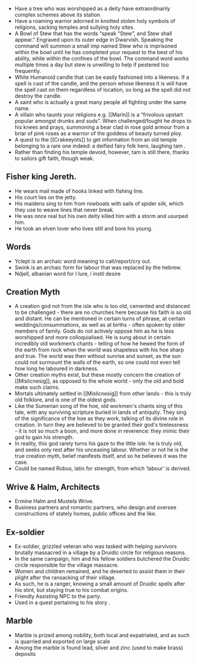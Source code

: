 * Have a tree who was worshipped as a deity have extraordinarily complex schemes above its station 
* Have a roaming warrior adorned in knotted stolen holy symbols of religions, sacking temples and sullying holy sites.
* A Bowl of Stew that has the words “speak “Stew”, and Stew shall appear.” Engraved upon its outer edge in Dwarvish. Speaking the command will summon a small imp named Stew who is imprisoned within the bowl until he has completed your request to the best of his ability, while within the confines of the bowl. The command word works multiple times a day but stew is unwilling to help if pestered too frequently.
* White Humanoid candle that can be easily fashioned into a likeness. If a spell is cast of the candle, and the person whose likeness it is will have the spell cast on them regardless of location, so long as the spell did not destroy the candle.
* A saint who is actually a great many people all fighting under the same name.
* A villain who taunts your religions e.g. [[Marin]] is a “frivolous upstart popular amongst drunks and sods”. When challenged/fought he drops to his knees and prays, summoning a bear clad in rose gold armour from a briar of pink roses as a warrior of the goddess of beauty turned ploy.
* A quest to the [[Crakeeyots]] to get information from an old temple belonging to a rare one indeed: a deified fairy folk hero, laughing tam .
* Rather than finding his temple devoid, however, tam is still there, thanks to sailors gift faith, though weak.
## Fisher king Jereth.
* He wears mail made of hooks linked with fishing line.
* His court lies on the jetty.
* His maidens sing to him from rowboats with sails of spider silk, which they use to weave lines that never break.
* He was once real but his own deity killed him with a storm and usurped him.
* He took an elven lover who lives still and bore his young.
## Words
* Yclept is an archaic word meaning to call/report/cry out.
* Swink is an archaic form for labour that was replaced by the hebrew.
* Ndjell, albanian word for I lure, i instil desire
## Creation Myth
* A creation god not from the isle who is too old, cemented and distanced to be challenged - there are no churches here because his faith is so old and distant. He can be mentioned in certain turns of phrase, at certain weddings/consummations, as well as at births - often spoken by older members of family. Gods do not actively oppose him as he is less worshipped and more colloquialised. He is sung about in certain incredibly old workmen’s chants - telling of how he hewed the form of the earth from rock when the world was shapeless with his hoe sharp and true. The world was then without sunrise and sunset, as the sun could not surmount the walls of the earth, so one could not even tell how long he laboured in darkness.
* Other creation myths exist, but these mostly concern the creation of [[Mislicnesig]], as opposed to the whole world - only the old and bold make such claims.
* Mortals ultimately settled in [[Mislicnesig]] from other lands - this is truly old folklore, and is one of the oldest gods.
* Like the Sumerian song of the hoe, old workmen's chants sing of this tale, with any surviving scripture buried in lands of antiquity. They sing of the significance of the hoe as they work, talking of its divine role in creation. In turn they are believed to be granted their god's tirelessness - it is not so much a boon, and more done in reverence: they mimic their god to gain his strength.
* In reality, this god rarely turns his gaze to the little isle: he is truly old, and seeks only rest after his unceasing labour. Whether or not he is the true creation myth, belief manifests itself, and so he believes it was the case.
* Could be named Robus, latin for strength, from which ‘labour’ is derived.
## Wrive & Halm, Architects
* Ermine Halm and Mustela Wrive.
* Business partners and romantic partners, who design and oversee constructions of stately homes, public offices and the like.
## Ex-soldier
* Ex-soldier, grizzled veteran who was tasked with helping survivors brutally massacred in a village by a Druidic circle for religious reasons.
* In the same campaign, him and his fellow soldiers butchered the Druidic circle responsible for the village massacre.
* Women and children remained, and he deserted to assist them in their plight after the ransacking of their village.
* As such, he is a ranger, knowing a small amount of Druidic spells after his stint, but staying true to his combat origins.
* Friendly Assisting NPC to the party.
* Used in a quest pertaining to his story .
## Marble
* Marble is prized among nobility, both local and expatriated, and as such is quarried and exported on large scale
* Among the marble is found lead, silver and zinc (used to make brass) deposits



